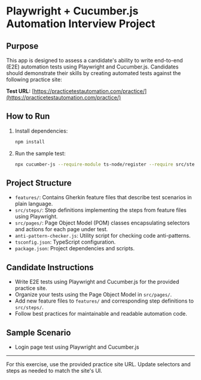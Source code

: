 # Playwright + Cucumber.js Automation Interview Project

## Purpose
This app is designed to assess a candidate's ability to write end-to-end (E2E) automation tests using Playwright and Cucumber.js. Candidates should demonstrate their skills by creating automated tests against the following practice site:

**Test URL:** [https://practicetestautomation.com/practice/](https://practicetestautomation.com/practice/)

## How to Run

1. Install dependencies:
   ```sh
   npm install
   ```
2. Run the sample test:
   ```sh
   npx cucumber-js --require-module ts-node/register --require src/steps/**/*.ts features
   ```

## Project Structure
- `features/`: Contains Gherkin feature files that describe test scenarios in plain language.
- `src/steps/`: Step definitions implementing the steps from feature files using Playwright.
- `src/pages/`: Page Object Model (POM) classes encapsulating selectors and actions for each page under test.
- `anti-pattern-checker.js`: Utility script for checking code anti-patterns.
- `tsconfig.json`: TypeScript configuration.
- `package.json`: Project dependencies and scripts.

## Candidate Instructions
- Write E2E tests using Playwright and Cucumber.js for the provided practice site.
- Organize your tests using the Page Object Model in `src/pages/`.
- Add new feature files to `features/` and corresponding step definitions to `src/steps/`.
- Follow best practices for maintainable and readable automation code.

## Sample Scenario
- Login page test using Playwright and Cucumber.js

---
For this exercise, use the provided practice site URL. Update selectors and steps as needed to match the site's UI.
